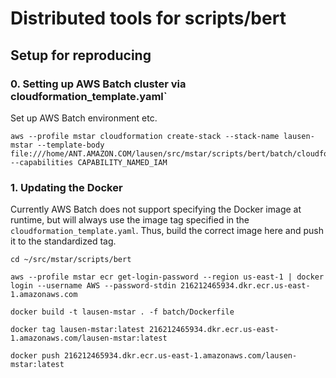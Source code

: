 # Distributed tools for scripts/bert

## Setup for reproducing

### 0. Setting up AWS Batch cluster via cloudformation_template.yaml`

Set up AWS Batch environment etc.

```
aws --profile mstar cloudformation create-stack --stack-name lausen-mstar --template-body file:///home/ANT.AMAZON.COM/lausen/src/mstar/scripts/bert/batch/cloudformation_template.yaml --capabilities CAPABILITY_NAMED_IAM
```

### 1. Updating the Docker

Currently AWS Batch does not support specifying the Docker image at runtime, but
will always use the image tag specified in the `cloudformation_template.yaml`.
Thus, build the correct image here and push it to the standardized tag.

```
cd ~/src/mstar/scripts/bert

aws --profile mstar ecr get-login-password --region us-east-1 | docker login --username AWS --password-stdin 216212465934.dkr.ecr.us-east-1.amazonaws.com

docker build -t lausen-mstar . -f batch/Dockerfile

docker tag lausen-mstar:latest 216212465934.dkr.ecr.us-east-1.amazonaws.com/lausen-mstar:latest

docker push 216212465934.dkr.ecr.us-east-1.amazonaws.com/lausen-mstar:latest
```
